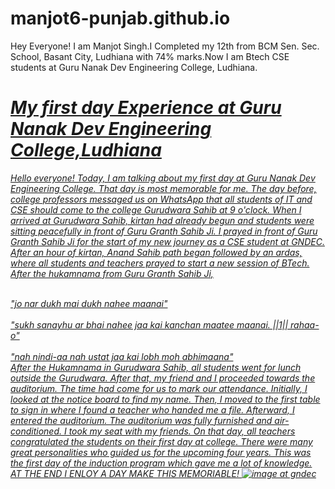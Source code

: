 # manjot6-punjab.github.io
Hey Everyone!
I am Manjot Singh.I Completed my 12th from BCM Sen. Sec. School, Basant City, Ludhiana with 74% marks.Now I am Btech CSE students at Guru Nanak Dev Engineering College, Ludhiana.
<u>
<i><h1>My first day Experience at Guru Nanak Dev Engineering College,Ludhiana</h1><i/>
<body></body>
  Hello everyone! Today, I am talking about my first day at Guru Nanak Dev Engineering College. That day is most memorable for me. The day before, college professors messaged us on WhatsApp that all students of IT and CSE should come to the college Gurudwara Sahib at 9 o'clock. When I arrived at Gurudwara Sahib, kirtan had already begun and students were sitting peacefully in front of Guru Granth Sahib Ji. I prayed in front of Guru Granth Sahib Ji for the start of my new journey as a CSE student at GNDEC. After an hour of kirtan, Anand Sahib path began followed by an ardas, where all students and teachers prayed to start a new session of BTech. After the hukamnama from Guru Granth Sahib Ji,

  <br>"jo nar dukh mai dukh nahee maanai"<br/>
 <br> "sukh sanayhu ar bhai nahee jaa kai kanchan maatee maanai. ||1|| rahaa-o"<br/>
 <br> "nah nindi-aa nah ustat jaa kai lobh moh abhimaana"<br/>
After the Hukamnama in Gurudwara Sahib, all students went for lunch outside the Gurudwara. After that, my friend and I proceeded towards the auditorium. The time had come for us to mark our attendance. Initially, I looked at the notice board to find my name. Then, I moved to the first table to sign in where I found a teacher who handed me a file. Afterward, I entered the auditorium. The auditorium was fully furnished and air-conditioned. I took my seat with my friends. On that day, all teachers congratulated the students on their first day at college. There were many great personalities who guided us for the upcoming four years. This was the first day of the induction program which gave me a lot of knowledge.
<br>
AT THE END I ENLOY A DAY MAKE THIS MEMORIABLE!
<img src="https://www.gndec.ac.in/gndec/gne_front.jpg" alt="image at gndec">

</body>
